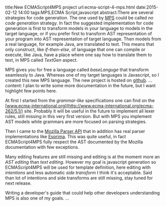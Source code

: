 title:New ECMAScript4MPS project
url:ecma-script-4-mps.html
date:2015-02-12 14:00
tags:MPS,ECMA Script,javascript
abstract:There are several strategies for code generation. The one used by [MPS](https://www.jetbrains.com/mps/)
could be called *no code generation* strategy. In fact the suggested implementation for code generation
is first to transform models in your language to models in the target language, or if you prefer first to transform
AST representation of your program into AST representation of target language. Then models from a real language,
for example Java, are translated to text. This means that only construct, like *if-then-else*, of language
that one can compile or execute, like Java, have a place where one say how to translate them to text,
in MPS called *TextGen* aspect.

MPS gives you for free a language called *baseLanguge* that transform seamlessly to Java.
Whereas one of my target languages is Javascript, so I created this new MPS language.
The new project is hosted on [github](https://github.com/mar9000/ecmascript4mps).
...
content:
I plan to write some more documentation in the future, but I want highlight few points here.

At first I started from the *grammar-like* specifications one can find on the [www.ecma-international.org](http://www.ecma-international.org/ecma-262/5.1/) site.
Probably it will be useful in the future to implement all lexer rules, still missing in this very first version.
But with MPS you implement AST models while grammars are more focused on parsing strategies.

Then I came to the [Mozilla Parser API](https://developer.mozilla.org/en-US/docs/Mozilla/Projects/SpiderMonkey/Parser_API)
that in addition has real parser implementations like [Esprima](http://esprima.org/).
This was quite useful, in fact ECMAScript4MPS fully respect the AST documented by the Mozilla
documentation with few exceptions.

Many editing features are still missing and editing is at the moment more an *AST editing* than *text editing*.
However my goal is javascript generation so ECMAScript4MPS will be used for template definition,
here editing with *intentions* and less automatic *side transform* I think it's acceptable.
Said than lot of intentions and side transforms are still missing, stay tuned for next release.

Writing a developer's guide that could help other developers understanding MPS is also one of my goals.
...
